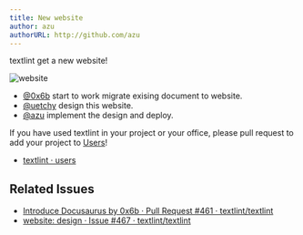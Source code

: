 ```yaml
---
title: New website
author: azu
authorURL: http://github.com/azu
---
```


textlint get a new website!

![website](/blog/assets/2018-05-22-new-website.png)

- [@0x6b](https://github.com/0x6b) start to work migrate exising document to website.
- [@uetchy](https://github.com/uetchy) design this website.
- [@azu](https://github.com/azu) implement the design and deploy.


If you have used textlint in your project or your office, please pull request to add your project to [Users](https://textlint.org/users.html)!

- [textlint · users](https://textlint.org/users.html)

## Related Issues

- [Introduce Docusaurus by 0x6b · Pull Request #461 · textlint/textlint](https://github.com/textlint/textlint/pull/461)
- [website: design · Issue #467 · textlint/textlint](https://github.com/textlint/textlint/issues/467)
